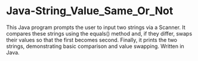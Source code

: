 


# Java-String_Value_Same_Or_Not
This Java program prompts the user to input two strings via a Scanner. It compares these strings using the equals() method and, if they differ, swaps their values so that the first becomes second. Finally, it prints the two strings, demonstrating basic comparison and value swapping. Written in Java.
